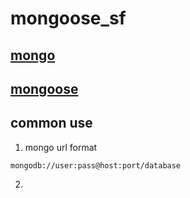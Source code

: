 # mongoose_sf  

## [mongo](https://docs.mongodb.com/manual/reference/)  

## [mongoose](http://mongoosejs.com/docs/api.html)  

## common use  
  1. mongo url format  
  ```
  mongodb://user:pass@host:port/database
  ```

  2. 